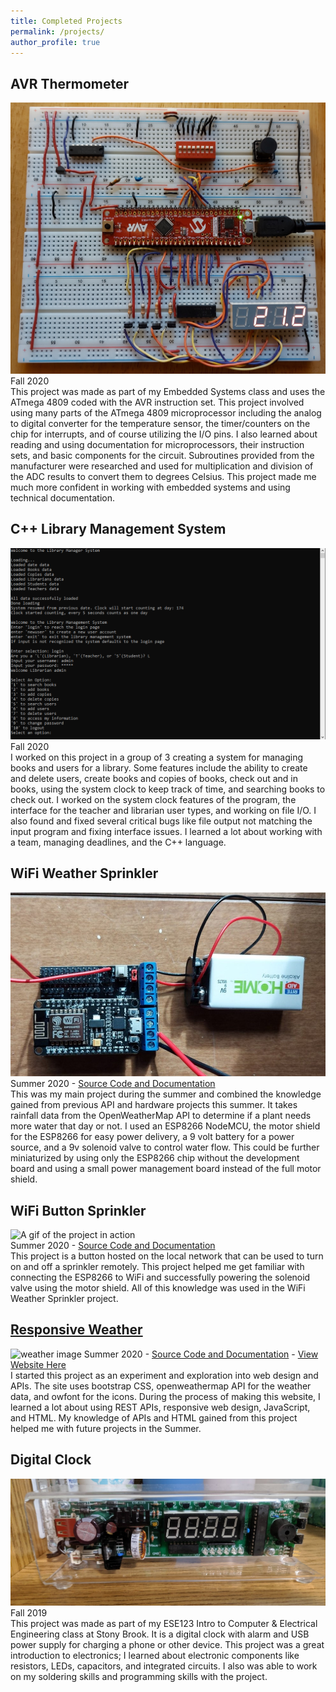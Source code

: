 ```yaml
---
title: Completed Projects
permalink: /projects/
author_profile: true
---
```

## AVR Thermometer
![A picture of the 4809 Thermometer](https://github.com/bcguzy/bcguzy.github.io/blob/master/images/4809_thermometer.jpg?raw=true)  
Fall 2020  
This project was made as part of my Embedded Systems class and uses the ATmega 4809 coded with the AVR instruction set. This project involved using many parts of the ATmega 4809 microprocessor including the analog to digital converter for the temperature sensor, the timer/counters on the chip for interrupts, and of course utilizing the I/O pins. I also learned about reading and using documentation for microprocessors, their instruction sets, and basic components for the circuit. Subroutines provided from the manufacturer were researched and used for multiplication and division of the ADC results to convert them to degrees Celsius. This project made me much more confident in working with embedded systems and using technical documentation.

## C++ Library Management System
![A picture of the interface for the library project](https://raw.githubusercontent.com/bcguzy/bcguzy.github.io/master/images/librarySystem.PNG)
Fall 2020  
I worked on this project in a group of 3 creating a system for managing books and users for a library. Some features include the ability to create and delete users, create books and copies of books, check out and in books, using the system clock to keep track of time, and searching books to check out. I worked on the system clock features of the program, the interface for the teacher and librarian user types, and working on file I/O. I also found and fixed several critical bugs like file output not matching the input program and fixing interface issues. I learned a lot about working with a team, managing deadlines, and the C++ language.

## WiFi Weather Sprinkler  
![a picture of the project's board](https://github.com/bcguzy/Weather_Sprinkler/blob/master/photos/wiring.jpg?raw=true)  
Summer 2020 - [Source Code and Documentation](https://github.com/bcguzy/Weather_Sprinkler)  
This was my main project during the summer and combined the knowledge gained from previous API and hardware projects this summer. It takes rainfall data from the OpenWeatherMap API to determine if a plant needs more water that day or not. I used an ESP8266 NodeMCU, the motor shield for the ESP8266 for easy power delivery, a 9 volt battery for a power source, and a 9v solenoid valve to control water flow. This could be further miniaturized by using only the ESP8266 chip without the development board and using a small power management board instead of the full motor shield.

## WiFi Button Sprinkler
![A gif of the project in action](https://github.com/bcguzy/WebButton_Sprinkler/raw/master/media/ezgif-7-719b561e50d5.gif)  
Summer 2020 - [Source Code and Documentation](https://github.com/bcguzy/WebButton_Sprinkler)  
This project is a button hosted on the local network that can be used to turn on and off a sprinkler remotely. This project helped me get familiar with connecting the ESP8266 to WiFi and successfully powering the solenoid valve using the motor shield. All of this knowledge was used in the WiFi Weather Sprinkler project.

## [Responsive Weather](https://bcguzy.github.io/Brandons-Responsive-Weather/)
![weather image](https://bcguzy.github.io/images/weatherExample.PNG)
Summer 2020 - [Source Code and Documentation](https://github.com/bcguzy/Brandons-Responsive-Weather) - [View Website Here](https://bcguzy.github.io/Brandons-Responsive-Weather/)  
I started this project as an experiment and exploration into web design and APIs. The site uses bootstrap CSS, openweathermap API for the weather data, and owfont for the icons. During the process of making this website, I learned a lot about using REST APIs, responsive web design, JavaScript, and HTML. My knowledge of APIs and HTML gained from this project helped me with future projects in the Summer.  
  
## Digital Clock
![picture of ESE123 Clock](https://github.com/bcguzy/bcguzy.github.io/blob/master/images/digitalClock.jpg?raw=true)  
Fall 2019  
This project was made as part of my ESE123 Intro to Computer & Electrical Engineering class at Stony Brook. It is a digital clock with alarm and USB power supply for charging a phone or other device. This project was a great introduction to electronics; I learned about electronic components like resistors, LEDs, capacitors, and integrated circuits. I also was able to work on my soldering skills and programming skills with the project.